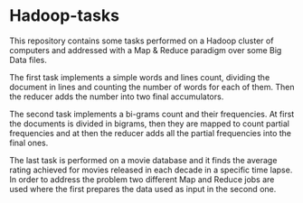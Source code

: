 # Hadoop-tasks

This repository contains some tasks performed on a Hadoop cluster of computers and addressed with a Map & 
Reduce paradigm over some Big Data files.

The first task implements a simple words and lines count, dividing the document in lines and counting the number of words for each of them. Then the reducer adds the number into two final accumulators.

The second task implements a bi-grams count and their frequencies. At first the documents is divided in bigrams, then they are mapped to count partial frequencies and at then the reducer adds all the partial frequencies into the final ones.

The last task is performed on a movie database and it finds the average rating achieved for movies released
in each decade in a specific time lapse. In order to address the problem two different Map and Reduce jobs
are used where the first prepares the data used as input in the second one.
